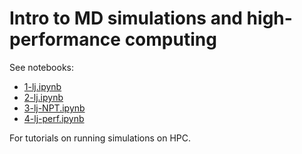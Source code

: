 # Intro to MD simulations and high-performance computing

See notebooks:

  * [1-lj.ipynb](1-lj.ipynb)
  * [2-lj.ipynb](2-lj.ipynb)
  * [3-lj-NPT.ipynb](3-lj-NPT.ipynb)
  * [4-lj-perf.ipynb](4-lj-perf.ipynb)

For tutorials on running simulations on HPC.
